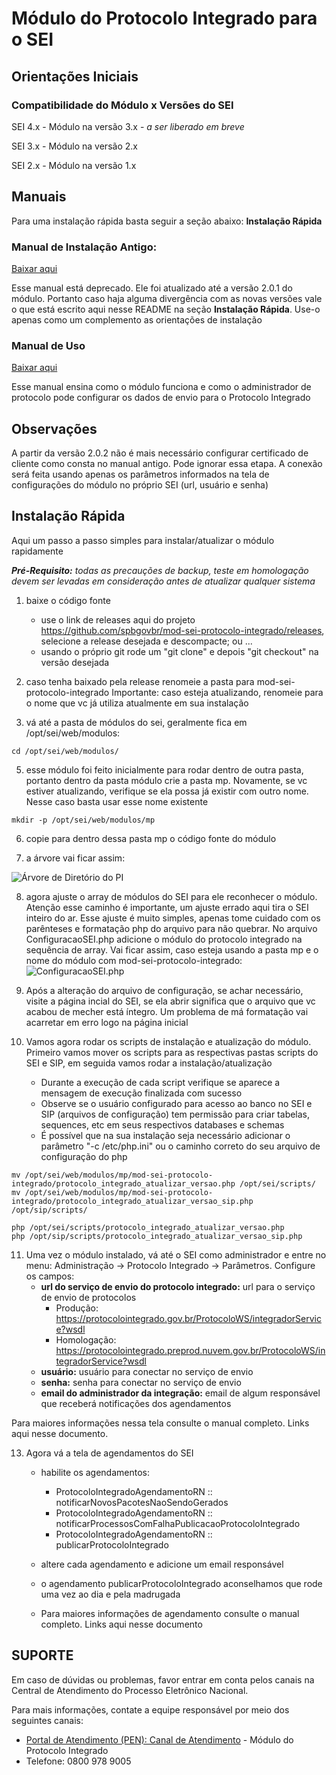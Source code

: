 # Módulo do Protocolo Integrado para o SEI

## Orientações Iniciais

### Compatibilidade do Módulo x Versões do SEI

SEI 4.x - Módulo na versão 3.x - *a ser liberado em breve*

SEI 3.x - Módulo na versão 2.x

SEI 2.x - Módulo na versão 1.x


## Manuais

Para uma instalação rápida basta seguir a seção abaixo: **Instalação Rápida**

### Manual de Instalação Antigo:
[Baixar aqui](docs/Manual_de_Instalacao_2.0.1.pdf)

Esse manual está deprecado. Ele foi atualizado até a versão 2.0.1 do módulo. Portanto caso haja alguma divergência com as novas versões vale o que está escrito aqui nesse README na seção **Instalação Rápida**. Use-o apenas como um complemento as orientações de instalação

### Manual de Uso
[Baixar aqui](docs/Manual_de_Uso.pdf)

Esse manual ensina como o módulo funciona e como o administrador de protocolo pode configurar os dados de envio para o Protocolo Integrado


## Observações

A partir da versão 2.0.2 não é mais necessário configurar certificado de cliente como consta no manual antigo. Pode ignorar essa etapa.
A conexão será feita usando apenas os parâmetros informados na tela de configurações do módulo no próprio SEI (url, usuário e senha)



## Instalação Rápida

Aqui um passo a passo simples para instalar/atualizar o módulo rapidamente

***Pré-Requisito:** todas as precauções de backup, teste em homologação devem ser levadas em consideração antes de atualizar qualquer sistema*

 1. baixe o código fonte
	 - use o link de releases aqui do projeto https://github.com/spbgovbr/mod-sei-protocolo-integrado/releases, selecione a release desejada e descompacte; ou ...
	 - usando o próprio git rode um "git clone" e depois "git checkout" na versão desejada
	 
 2. caso tenha baixado pela release renomeie a pasta para mod-sei-protocolo-integrado
	Importante: caso esteja atualizando, renomeie para o nome que vc já utiliza atualmente em sua instalação
	
 3. vá até a pasta de módulos do sei, geralmente fica em /opt/sei/web/modulos:
```
cd /opt/sei/web/modulos/
```
 
 5. esse módulo foi feito inicialmente para rodar dentro de outra pasta, portanto dentro da pasta módulo crie a pasta mp. Novamente, se vc estiver atualizando, verifique se ela possa já existir com outro nome. Nesse caso basta usar esse nome existente
```
mkdir -p /opt/sei/web/modulos/mp
```
  
 6. copie para dentro dessa pasta mp o código fonte do módulo
 
 7. a árvore vai ficar assim:
 
 ![Árvore de Diretório do PI](https://github.com/spbgovbr/mod-sei-protocolo-integrado/raw/master/docs/images/manualinstalacao_01.png)
 
 8. agora ajuste o array de módulos do SEI para ele reconhecer o módulo. Atenção esse caminho é importante, um ajuste errado aqui tira o SEI inteiro do ar. Esse ajuste é muito simples, apenas tome cuidado com os parênteses e formatação php do arquivo para não quebrar. 
 No arquivo ConfiguracaoSEI.php adicione o módulo do protocolo integrado na sequência de array. Vai ficar assim, caso esteja usando a pasta mp e o nome do módulo com mod-sei-protocolo-integrado:
 ![ConfiguracaoSEI.php](https://github.com/spbgovbr/mod-sei-protocolo-integrado/raw/master/docs/images/manualinstalacao_02.png)
 
 9. Após a alteração do arquivo de configuração, se achar necessário, visite a página incial do SEI, se ela abrir significa que o arquivo que vc acabou de mecher está íntegro. Um problema de má formatação vai acarretar em erro logo na página inicial
  
 10. Vamos agora rodar os scripts de instalação e atualização do módulo. Primeiro vamos mover os scripts para as respectivas pastas scripts do SEI e SIP, em seguida vamos rodar a instalação/atualização
 
	 - Durante a execução de cada script verifique se aparece a mensagem de execução finalizada com sucesso
	 - Observe se o usuário configurado para acesso ao banco no SEI e SIP (arquivos de configuração) tem permissão para criar tabelas, sequences, etc em seus respectivos databases e schemas
	 - É possível que na sua instalação seja necessário adicionar o parâmetro "-c /etc/php.ini" ou o caminho correto do seu arquivo de configuração do php
 
```
mv /opt/sei/web/modulos/mp/mod-sei-protocolo-integrado/protocolo_integrado_atualizar_versao.php /opt/sei/scripts/
mv /opt/sei/web/modulos/mp/mod-sei-protocolo-integrado/protocolo_integrado_atualizar_versao_sip.php /opt/sip/scripts/
``` 

```
php /opt/sei/scripts/protocolo_integrado_atualizar_versao.php
php /opt/sip/scripts/protocolo_integrado_atualizar_versao_sip.php
``` 

 
11. Uma vez o módulo instalado, vá até o SEI como administrador e entre no menu: Administração -> Protocolo Integrado -> Parâmetros. 
Configure os campos: 
	- **url do serviço de envio do protocolo integrado:** url para o serviço de envio de protocolos
		- Produção: https://protocolointegrado.gov.br/ProtocoloWS/integradorService?wsdl
		- Homologação: https://protocolointegrado.preprod.nuvem.gov.br/ProtocoloWS/integradorService?wsdl
	- **usuário:** usuário para conectar no serviço de envio
	- **senha:** senha para conectar no serviço de envio
	- **email do administrador da integração:** email de algum responsável que receberá notificações dos agendamentos

Para maiores informações nessa tela consulte o manual completo. Links aqui nesse documento.

 13. Agora vá a tela de agendamentos do SEI
	 - habilite os agendamentos: 
		 - ProtocoloIntegradoAgendamentoRN :: notificarNovosPacotesNaoSendoGerados
		 - ProtocoloIntegradoAgendamentoRN :: notificarProcessosComFalhaPublicacaoProtocoloIntegrado
		 - ProtocoloIntegradoAgendamentoRN :: publicarProtocoloIntegrado
	
	 - altere cada agendamento e adicione um email responsável
	 - o agendamento publicarProtocoloIntegrado aconselhamos que rode uma vez ao dia e pela madrugada
	 - Para maiores informações de agendamento consulte o manual completo. Links aqui nesse documento
	

## SUPORTE

Em caso de dúvidas ou problemas, favor entrar em conta pelos canais na Central de Atendimento do Processo Eletrônico Nacional.

Para mais informações, contate a equipe responsável por meio dos seguintes canais:

-   [Portal de Atendimento (PEN): Canal de Atendimento](https://portaldeservicos.economia.gov.br/)  - Módulo do Protocolo Integrado
-   Telefone: 0800 978 9005
